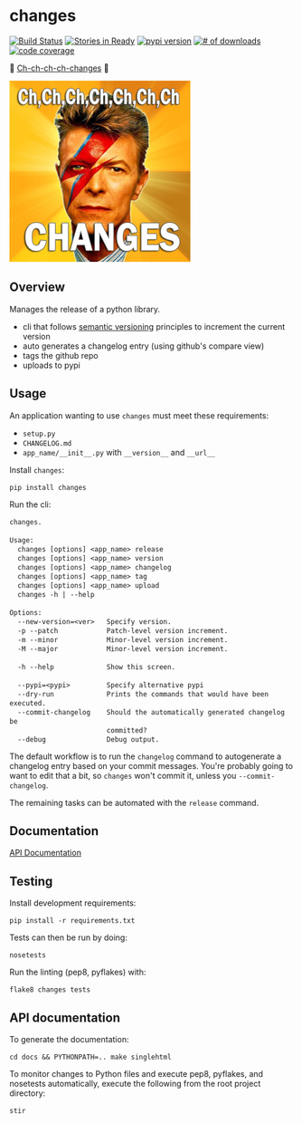 # changes

[![Build Status](https://secure.travis-ci.org/michaeljoseph/changes.png)](http://travis-ci.org/michaeljoseph/changes)
[![Stories in Ready](https://badge.waffle.io/michaeljoseph/changes.png?label=ready)](https://waffle.io/michaeljoseph/changes)
[![pypi version](https://badge.fury.io/py/changes.png)](http://badge.fury.io/py/changes)
[![# of downloads](https://pypip.in/d/changes/badge.png)](https://crate.io/packages/changes?version=latest)
[![code coverage](https://coveralls.io/repos/michaeljoseph/changes/badge.png?branch=master)](https://coveralls.io/r/michaeljoseph/changes?branch=master)

:musical_note: [Ch-ch-ch-ch-changes](http://www.youtube.com/watch?v=pl3vxEudif8) :musical_note: 

![changes](https://github.com/michaeljoseph/changes/raw/master/resources/changes.png)

## Overview

Manages the release of a python library.

* cli that follows [semantic versioning][0] principles to increment the current version
* auto generates a changelog entry (using github's compare view)
* tags the github repo
* uploads to pypi

## Usage

An application wanting to use `changes` must meet these requirements: 

* `setup.py`
* `CHANGELOG.md`
* `app_name/__init__.py` with `__version__` and `__url__`

Install `changes`:

    pip install changes

Run the cli:

```
changes.

Usage:
  changes [options] <app_name> release
  changes [options] <app_name> version
  changes [options] <app_name> changelog
  changes [options] <app_name> tag
  changes [options] <app_name> upload
  changes -h | --help

Options:
  --new-version=<ver>   Specify version.
  -p --patch            Patch-level version increment.
  -m --minor            Minor-level version increment.
  -M --major            Minor-level version increment.

  -h --help             Show this screen.

  --pypi=<pypi>         Specify alternative pypi
  --dry-run             Prints the commands that would have been executed.
  --commit-changelog    Should the automatically generated changelog be 
                        committed?
  --debug               Debug output.
```

The default workflow is to run the `changelog` command to autogenerate
a changelog entry based on your commit messages.  You're probably going to 
want to edit that a bit, so `changes` won't commit it, unless you
`--commit-changelog`.

The remaining tasks can be automated with the `release` command.

## Documentation

[API Documentation][1]

## Testing ##

Install development requirements:

    pip install -r requirements.txt

Tests can then be run by doing:

    nosetests

Run the linting (pep8, pyflakes) with:

    flake8 changes tests

## API documentation

To generate the documentation:

    cd docs && PYTHONPATH=.. make singlehtml

To monitor changes to Python files and execute pep8, pyflakes, and nosetests
automatically, execute the following from the root project directory:

    stir


[0]:http://semver.org
[1]:http://changes.rtfd.org
